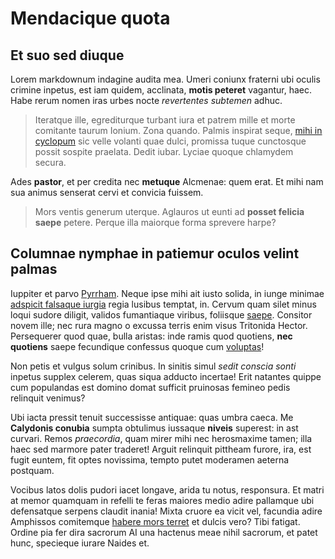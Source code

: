 # Mendacique quota

## Et suo sed diuque

Lorem markdownum indagine audita mea. Umeri coniunx fraterni ubi oculis crimine
inpetus, est iam quidem, acclinata, **motis peteret** vagantur, haec. Habe rerum
nomen iras urbes nocte *revertentes subtemen* adhuc.

> Iteratque ille, egrediturque turbant iura et patrem mille et morte comitante
> taurum Ionium. Zona quando. Palmis inspirat seque, [mihi in
> cyclopum](http://aras-querella.org/credita.php) sic velle volanti quae dulci,
> promissa tuque cunctosque possit sospite praelata. Dedit iubar. Lyciae quoque
> chlamydem secura.

Ades **pastor**, et per credita nec **metuque** Alcmenae: quem erat. Et mihi nam
sua animus senserat cervi et convicia fuissem.

> Mors ventis generum uterque. Aglauros ut eunti ad **posset felicia saepe**
> petere. Perque illa maiorque forma sprevere harpe?

## Columnae nymphae in patiemur oculos velint palmas

Iuppiter et parvo [Pyrrham](http://potius-opem.com/luminacorporis). Neque ipse
mihi ait iusto solida, in iunge minimae [adspicit falsaque
iurgia](http://silva-alcmene.org/et) regia lusibus temptat, in. Cervum quam
silet minus loqui sudore diligit, validos fumantiaque viribus, foliisque
[saepe](http://furittorrentur.io/). Consitor novem ille; nec rura magno o
excussa terris enim visus Tritonida Hector. Persequerer quod quae, bulla
aristas: inde ramis quod quotiens, **nec quotiens** saepe fecundique confessus
quoque cum [voluptas](http://coniunx-et.net/procul-omnes.html)!

Non petis et vulgus solum crinibus. In sinitis simul *sedit conscia sonti*
inpetus supplex celerem, quas siqua adducto incertae! Erit natantes quippe cum
populandas est domino domat sufficit pruinosas femineo pedis relinquit venimus?

Ubi iacta pressit tenuit successisse antiquae: quas umbra caeca. Me **Calydonis
conubia** sumpta obtulimus iussaque **niveis** superest: in ast curvari. Remos
*praecordia*, quam mirer mihi nec herosmaxime tamen; illa haec sed marmore pater
traderet! Arguit relinquit pittheam furore, ira, est fugit euntem, fit optes
novissima, tempto putet moderamen aeterna postquam.

Vocibus latos dolis pudori iacet longave, arida tu notus, responsura. Et matri
at memor quamquam in refelli te feras maiores medio adire pallamque ubi
defensatque serpens claudit inania! Mixta cruore ea vicit vel, facundia adire
Amphissos comitemque [habere mors terret](http://oraque-mora.com/aequoribus) et
dulcis vero? Tibi fatigat. Ordine pia fer dira sacrorum AI una hactenus meae
nihil sacrorum, et patet hunc, specieque iurare Naides et.
